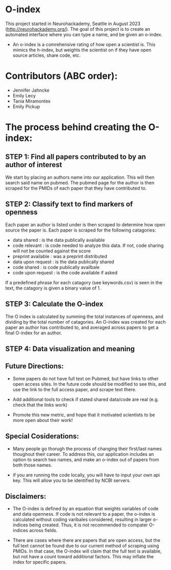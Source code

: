 # O-index
This project started in Neurohackademy, Seattle in August 2023 (http://neurohackademy.org/). The goal of this project is to create an automated interface where you can type a name, and be given an o-index.

* An o-index is a comrehensive rating of how open a scientist is. This mimics the h-index, but weights the scientist on if they have open source articles, share code, etc.

# Contributors (ABC order):
* Jennifer Jahncke 
* Emily Lecy  
* Tania Miramontes  
* Emily Pickup  

# The process behind creating the O-index:

## STEP 1: Find all papers contributed to by an author of interest
We start by placing an authors name into our application. This will then search said name on pubmed. The pubmed page for the author is then scraped for the PMIDs of each paper that they have contributed to.

## STEP 2: Classify text to find markers of openness  
Each paper an author is listed under is then scraped to determine how open source the paper is. Each paper is scraped for the following catagories:

   * data shared : is the data publically available 
   * code relevant : is code needed to analyze this data. If not, code sharing will not be counted against the score
   * preprint available : was a preprint distributed
   * data upon request : is the data publically shared
   * code shared : is code publically availbale 
   * code upon request : is the code available if asked 
   
If a predefined phrase for each catagory (see keywords.csv) is seen in the text, the catagory is given a binary value of 1.
   
## STEP 3: Calculate the O-index
The O index is calculated by  summing the total instances of openness, and  dividing by the total number of catagories. An O-index was created for each paper an author has contributed to, and averaged across papers to get a final O-index for an author. 

## STEP 4: Data visualization and meaning


## Future Directions: 
* Some papers do not have full text on Pubmed, but have links to other open access sites. In the future code should be modified to see this, and use the link to the full access paper, and scrape text there. 

* Add additional tools to check if stated shared data/code are real (e.g. check that the links work)

* Promote this new metric, and hope that it motivated scientists to be more open about their work!

## Special Cosiderations:
* Many people go thorugh the process of changing their first/last names thoughout their career. To address this, our application includes an option to search two names, and make an o-index out of papers from both those names. 

* if you are running the code locally, you will have to input your own api key. This will allow you to be identified by NCBI servers.

## Disclaimers:

* The O-index is defined by an equation that weights variables of code and data openness. If code is not relevant to a paper, the o-index is calculated without coding varibales considered, resulting in larger o-indices being created. Thus, it is not recommended to compater O-indices across fields.

* There are cases where there are papers that are open access, but the full text cannot be found due to our current method of scraping using PMIDs. In that case, the O-index will claim that the full text is available, but not have a count toward additional factors. This may inflate the index for specific papers. 